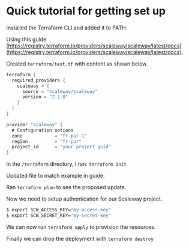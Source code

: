 # Quick tutorial for getting set up
Installed the Terraform CLI and added it to PATH.

Using this guide [https://registry.terraform.io/providers/scaleway/scaleway/latest/docs](https://registry.terraform.io/providers/scaleway/scaleway/latest/docs).

Created `terraform/test.tf` with content as shown below.

```cs
terraform {
  required_providers {
    scaleway = {
      source = "scaleway/scaleway"
      version = "2.1.0"
    }
  }
}

provider "scaleway" {
  # Configuration options
  zone            = "fr-par-1"
  region          = "fr-par"
  project_id      = "your project guid"
}
```

In the `/terraform` directory, I ran: `terraform init`

Updated file to match example in guide: 

Ran `terraform plan` to see the proposed update.

Now we need to setup authentication for our Scaleway project.

```sh
$ export SCW_ACCESS_KEY="my-access-key"
$ export SCW_SECRET_KEY="my-secret-key"
```

We can now run `terraform apply` to provision the resources.

Finally we can drop the deployment with `terraform destroy`
